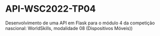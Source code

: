 # API-WSC2022-TP04
Desenvolvimento de uma API em Flask para o módulo 4 da competição nascional: WorldSkills, modalidade 08 (Dispositivos Móveis)) 
